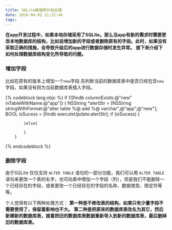 ```yaml
---
title: SQLite数据库升级处理
date: 2016-04-02 21:22:44
tags:
---
```

**在app开发过程中，如果本地存储采用了SQLite。那么当app有新的需求时需要更改本地数据库的结构，比如说增加新的字段或者删除原有的字段。此时，如果没有采取正确的措施，会导致升级后的app进行数据存储时发生异常。**
**接下来介绍下如何处理数据库结构变化所导致的问题。**

### 增加字段
比如在原有的版本上增加一个`new`字段.先判断当前的数据库表中是否已经包含`new`字段，如果没有则为当前数据库表插入字段。

{% codeblock lang:objc %}
if (![fmdb columnExists:@"new" inTableWithName:@"app"]) {
            NSString *alertStr = [NSString stringWithFormat:@"alter table %@ add %@ varchar",@"app",@"new"];
            BOOL isSucess = [fmdb executeUpdate:alertStr];
            if (isSucess) {

            }else{
                
            }
        }
{% endcodeblock %}

### 删除字段
由于SQLite 仅仅支持 `ALTER TABLE` 语句的一部分功能，我们可以用  `ALTER TABLE` 语句来更改一个表的名字，也可向表中增加一个字段（列），但是我们不能删除一个已经存在的字段，或者更改一个已经存在的字段的名称、数据类型、限定符等等。 

个人觉得有以下两种处理方式：
**第一种是不修改表的结构，如果只有少量字段不需要使用了，保留着影响也不大。**
**第二种是把原来的数据库表改名为其它，然后新建新的数据库表，接着把旧的数据库表数据重新导入到新的数据库表，最后删掉旧的数据库表。**